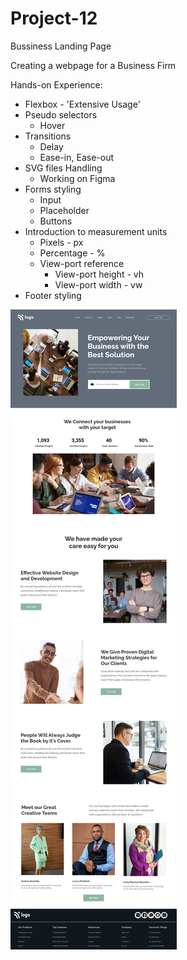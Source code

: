 # Project-12
Bussiness Landing Page

Creating a webpage for a Business Firm

Hands-on Experience:
- Flexbox - 'Extensive Usage'
- Pseudo selectors
  - Hover
- Transitions
  - Delay
  - Ease-in, Ease-out
- SVG files Handling
  - Working on Figma
- Forms styling
  - Input
  - Placeholder
  - Buttons
- Introduction to measurement units
  - Pixels - px
  - Percentage - %
  - View-port reference
    - View-port height - vh
    - View-port width - vw
- Footer styling

![final](final.png)


